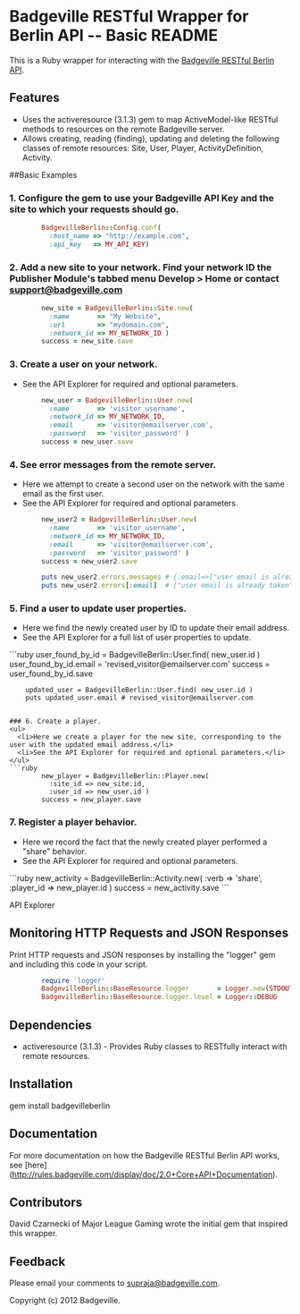 # Badgeville RESTful Wrapper for Berlin API -- Basic README

This is a Ruby wrapper for interacting with the [Badgeville RESTful Berlin API](http://rules.badgeville.com/display/doc/2.0+Core+API+Documentation).


## Features
* Uses the activeresource (3.1.3) gem to map ActiveModel-like RESTful methods to resources on the remote Badgeville server.
* Allows creating, reading (finding), updating and deleting the following classes of remote resources: Site, User, Player, ActivityDefinition, Activity.

##Basic Examples

### 1. Configure the gem to use your Badgeville API Key and the site to which your requests should go.
```ruby
        BadgevilleBerlin::Config.conf(
          :host_name => "http://example.com",
          :api_key   => MY_API_KEY)
```

### 2. Add a new site to your network. Find your network ID the Publisher Module's tabbed menu Develop > Home or contact <support@badgeville.com>
```ruby
        new_site = BadgevilleBerlin::Site.new(
          :name       => "My Website",
          :url        => "mydomain.com",
          :network_id => MY_NETWORK_ID )
        success = new_site.save
```

### 3. Create a user on your network.
<ul>
  <li>See the API Explorer for required and optional parameters.</li>
</ul>

```ruby
        new_user = BadgevilleBerlin::User.new(
          :name       => 'visitor_username',
          :network_id => MY_NETWORK_ID,
          :email      => 'visitor@emailserver.com',
          :password   => 'visitor_password' )
        success = new_user.save
```

### 4. See error messages from the remote server.
<ul>
  <li>Here we attempt to create a second user on the network with the same email as the first user.</li>
  <li>See the API Explorer for required and optional parameters.</li>
</ul>

```ruby
        new_user2 = BadgevilleBerlin::User.new(
          :name       => 'visitor_username',
          :network_id => MY_NETWORK_ID,
          :email      => 'visitor@emailserver.com',
          :password   => 'visitor_password' )
        success = new_user2.save

        puts new_user2.errors.messages # {:email=>["user email is already taken"]}
        puts new_user2.errors[:email]  # ["user email is already taken"]

```

### 5. Find a user to update user properties.
<ul>
  <li>Here we find the newly created user by ID to update their email address.</li>
  <li>See the API Explorer for a full list of user properties to update.</li>
</ul>
```ruby
        user_found_by_id = BadgevilleBerlin::User.find( new_user.id )
        user_found_by_id.email = 'revised_visitor@emailserver.com'
        success = user_found_by_id.save

        updated_user = BadgevilleBerlin::User.find( new_user.id )
        puts updated_user.email # revised_visitor@emailserver.com
```

### 6. Create a player.
<ul>
  <li>Here we create a player for the new site, corresponding to the user with the updated email address.</li>
  <li>See the API Explorer for required and optional parameters.</li>
</ul>
```ruby
        new_player = BadgevilleBerlin::Player.new(
          :site_id => new_site.id,
          :user_id => new_user.id )
        success = new_player.save
```

### 7. Register a player behavior.
<ul>
  <li>Here we record the fact that the newly created player performed a "share" behavior.</li>
  <li>See the API Explorer for required and optional parameters.</li>
</ul>
```ruby
        new_activity = BadgevilleBerlin::Activity.new(
          :verb      => 'share',
          :player_id => new_player.id )
        success = new_activity.save
```

API Explorer
## Monitoring HTTP Requests and JSON Responses
Print HTTP requests and JSON responses by installing the "logger" gem and including this code in your script.

```ruby
        require 'logger'
        BadgevilleBerlin::BaseResource.logger       = Logger.new(STDOUT)
        BadgevilleBerlin::BaseResource.logger.level = Logger::DEBUG
```

## Dependencies
* activeresource (3.1.3) - Provides Ruby classes to RESTfully interact with remote resources.


## Installation
gem install badgevilleberlin


## Documentation
For more documentation on how the Badgeville RESTful Berlin API works, see [here] (http://rules.badgeville.com/display/doc/2.0+Core+API+Documentation).

## Contributors
David Czarnecki of Major League Gaming wrote the initial gem that inspired this wrapper.

## Feedback
Please email your comments to <supraja@badgeville.com>.

Copyright (c) 2012 Badgeville.